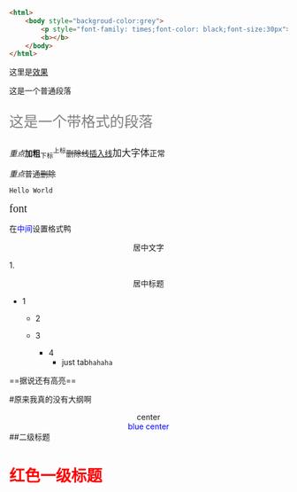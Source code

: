 ```html
<html>
    <body style="backgroud-color:grey">
        <p style="font-family: times;font-color: black;font-size:30px">这是一个段落</p>
        <b></b>
    </body>
</html>
```

这里是[效果](file:///C:/Users/13997/Desktop/html.html)

<p>这是一个普通段落</p>
<p style="font-family:微软雅黑;color:grey;font-size:26px">这是一个带格式的段落</p>
<em>重点</em><b>加粗</b><sub>下标</sub><sup>上标</sup><del>删除线</del><ins>插入线</ins><big>加大字体</big><font>正常</font>

*重点*普通~~删除~~

`Hello World`

<font style="font-family:consolas;font-size:20px">font</font>

在<font style="color:blue">中间</font>设置格式鸭

<!--注释怎么解释-->

<p style="text-align:center">居中文字</p>
1. <p style="text-align:center">居中标题</p>

- 1

  + 2

  + 3
    * 4
      * just tab`hahaha`

==据说还有高亮==

#原来我真的没有大纲啊

<center>center</center>
<center><font style="color:blue">blue center</font></center>
##二级标题

# <font style="color:red;align:center">红色一级标题</font>

